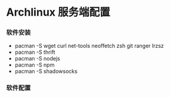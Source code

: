 # Archlinux 服务端配置

### 软件安装

* pacman -S wget curl net-tools neoffetch zsh git ranger lrzsz
* pacman -S thrift
* pacman -S nodejs
* pacman -S npm
* pacman -S shadowsocks

### 软件配置

